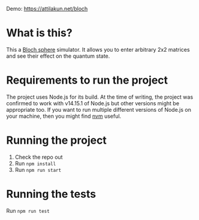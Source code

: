 Demo: https://attilakun.net/bloch

# What is this?

This a [Bloch sphere](https://en.wikipedia.org/wiki/Bloch_sphere) simulator. It allows you to enter arbitrary 2x2 matrices and see their effect on the quantum state.

# Requirements to run the project

The project uses Node.js for its build. At the time of writing, the project was confirmed to work with v14.15.1 of Node.js but other versions might be appropriate too. If you want to run multiple different versions of Node.js on your machine, then you might find [nvm](https://github.com/nvm-sh/nvm) useful.

# Running the project

1. Check the repo out
2. Run `npm install`
3. Run `npm run start`

# Running the tests

Run `npm run test`